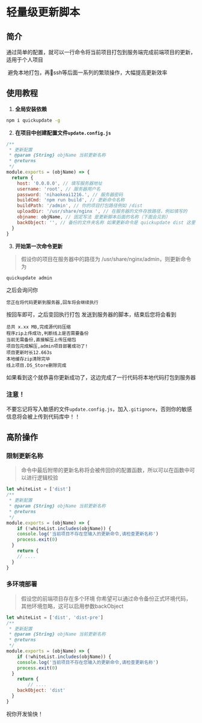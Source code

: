 # 轻量级更新脚本

## 简介

​	通过简单的配置，就可以一行命令将当前项目打包到服务端完成前端项目的更新，适用于个人项目

​	避免本地打包，再🔗ssh等后面一系列的繁琐操作，大幅提高更新效率



## 使用教程

1. **全局安装依赖**

```bash
npm i quickupdate -g
```



2. **在项目中创建配置文件`update.config.js`**

```js
/**
 * 更新配置
 * @param {String} objName 当前更新名称 
 * @returns
 */
module.exports = (objName) => {
  return {
    host: '0.0.0.0', // 填写服务器地址
    username: 'root', // 服务器用户名
    password: 'nihaokeai1216.', // 服务器密码
    buildCmd: 'npm run build', // 更新命令名称
    buildPath: '/admin', // 你的项目打包路径例如 /dist
    uploadDir: '/usr/share/nginx ', // 在服务器的文件存放路径，例如填写的
    objname: objName, // 固定写法 是更新脚本后面的名称（下面会见到）
    backObject: '', // 备份的文件夹名称 如果更新命令是 quickupdate dist 这里填写了dist，将会将历史线上代码自动备份到dist_back中 如果不填就不会在服务器上备份
  }
}

```

3. **开始第一次命令更新**

> 假设你的项目在服务器中的路径为 /usr/share/nginx/admin，则更新命令为

```bash
quickupdate admin
```

之后会询问你

```
您正在将代码更新到服务器,回车将会继续执行
```

按回车即可，之后变回执行打包 发送到服务器的脚本，结束后您将会看到

````
总共 x.xx MB,完成源代码压缩
程序zip上传成功,判断线上是否需要备份
当前无需备份,直接解压上传压缩包
项目包完成解压,admin项目部署成功了!
项目更新时长12.663s
本地缓存zip清除完毕
线上项目.DS_Store删除完成
````



如果看到这个就恭喜你更新成功了，这边完成了一行代码将本地代码打包到服务器



### 注意！

不要忘记将写入敏感的文件`update.config.js`，加入`.gitignore`，否则你的敏感信息将会被上传到代码库中！！





## 高阶操作

### 限制更新名称

> 命令中最后附带的更新名称将会被传回你的配置函数，所以可以在函数中可以进行逻辑校验

````js
let whiteList = ['dist']
/**
 * 更新配置
 * @param {String} objName 当前更新名称 
 * @returns
 */
module.exports = (objName) => {
	if (!whiteList.includes(objName)) {
    console.log('当前项目不存在您输入的更新命令,请检查更新名称')
    process.exit(0)
  }
	return {
    // ....
  }
}
````

### 多环境部署

> 假设您的前端项目存在多个环境 你希望可以通过命令备份正式环境代码，其他环境忽略，这可以启用参数backObject

```js
let whiteList = ['dist', 'dist-pre']
/**
 * 更新配置
 * @param {String} objName 当前更新名称 
 * @returns
 */
module.exports = (objName) => {
	if (!whiteList.includes(objName)) {
    console.log('当前项目不存在您输入的更新命令,请检查更新名称')
    process.exit(0)
  }
	return {
		// ....
    backObject: 'dist'
  }
}
```



祝你开发愉快！
